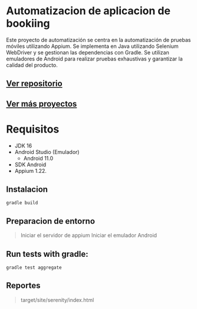 
# Automatizacion de aplicacion de bookiing

Este proyecto de automatización se centra en la automatización de pruebas móviles utilizando Appium. Se implementa en Java utilizando Selenium WebDriver y se gestionan las dependencias con Gradle. Se utilizan emuladores de Android para realizar pruebas exhaustivas y garantizar la calidad del producto.


## [Ver repositorio](https://github.com/ChallengesQAAutomation/auto-api-testing-booker](https://github.com/ChallengesQAAutomation/auto-mobile-testing-booking))

## [Ver más proyectos](https://luiscarlosmarca.github.io/intro-project/intro.html)

# Requisitos

- JDK 16
- Android Studio (Emulador)
    - Android 11.0
- SDK Android
- Appium 1.22.

## Instalacion

```
gradle build
```
## Preparacion de entorno

> Iniciar el servidor de appium
> Iniciar el emulador Android

## **Run tests with gradle:**



```
gradle test aggregate
```

## Reportes

> target/site/serenity/index.html
